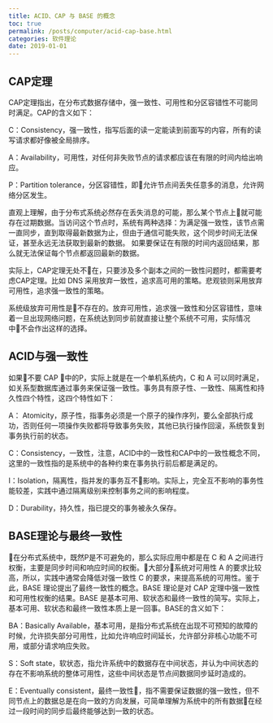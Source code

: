 ```yaml
---
title: ACID、CAP 与 BASE 的概念
toc: true
permalink: /posts/computer/acid-cap-base.html
categories: 软件理论
date: 2019-01-01
---
```


## CAP定理

CAP定理指出，在分布式数据存储中，强一致性、可用性和分区容错性不可能同时满足。CAP的含义如下：

C：Consistency，强一致性，指写后面的读一定能读到前面写的内容，所有的读写请求都好像被全局排序。

A：Availability，可用性，对任何非失败节点的请求都应该在有限的时间内给出响应。

P：Partition tolerance，分区容错性，即允许节点间丢失任意多的消息，允许网络分区发生。

直观上理解，由于分布式系统必然存在丢失消息的可能，那么某个节点上就可能存在过期数据。当访问这个节点时，系统有两种选择：为满足强一致性，该节点需一直同步，直到取得最新数据为止，但由于通信可能失败，这个同步时间无法保证，甚至永远无法获取到最新的数据。
如果要保证在有限的时间内返回结果，那么就无法保证每个节点都返回最新的数据。

实际上，CAP定理无处不在，只要涉及多个副本之间的一致性问题时，都需要考虑CAP定理。比如 DNS 采用放弃一致性，追求高可用的策略。悲观锁则采用放弃可用性，追求强一致性的策略。

系统级放弃可用性是不存在的。放弃可用性，追求强一致性和分区容错性，意味着一旦出现网络问题，在系统达到同步前就直接让整个系统不可用，实际情况中不会作出这样的选择。

## ACID与强一致性

如果不要 CAP 中的P，实际上就是在一个单机系统内，C 和 A 可以同时满足，如关系型数据库通过事务来保证强一致性。事务具有原子性、一致性、隔离性和持久性四个特性，这四个特性如下：

A： Atomicity，原子性，指事务必须是一个原子的操作序列，要么全部执行成功，否则任何一项操作失败都将导致事务失败，其他已执行操作回滚，系统恢复到事务执行前的状态。

C：Consistency，一致性，注意，ACID中的一致性和CAP中的一致性概念不同，这里的一致性指的是系统中的各种约束在事务执行前后都是满足的。

I：Isolation，隔离性，指并发的事务互不影响。实际上，完全互不影响的事务性能较差，实践中通过隔离级别来控制事务之间的影响程度。

D：Durability，持久性，指已提交的事务被永久保存。

## BASE理论与最终一致性

在分布式系统中，既然P是不可避免的，那么实际应用中都是在 C 和 A 之间进行权衡，主要是同步时间和响应时间的权衡。大部分系统对可用性 A 的要求比较高，所以，实践中通常会降低对强一致性 C 的要求，来提高系统的可用性。鉴于此，BASE 理论提出了最终一致性的概念。BASE 理论是对 CAP 定理中强一致性和可用性权衡的结果。BASE 是基本可用、软状态和最终一致性的简写。实际上，基本可用、软状态和最终一致性本质上是一回事。BASE的含义如下：

BA：Basically Available，基本可用，是指分布式系统在出现不可预知的故障的时候，允许损失部分可用性，比如允许响应时间延长，允许部分非核心功能不可用，或部分请求响应失败。

S：Soft state，软状态，指允许系统中的数据存在中间状态，并认为中间状态的存在不影响系统的整体可用性，这些中间状态是节点间数据同步延时造成的。

E：Eventually consistent，最终一致性，指不需要保证数据的强一致性，但不同节点上的数据总是在向一致的方向发展，可简单理解为系统中的所有数据在经过一段时间的同步后最终能够达到一致的状态。
